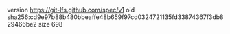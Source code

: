 version https://git-lfs.github.com/spec/v1
oid sha256:cd9e97b88b480bbeaffe48b659f97cd0324721135fd33874367f3db829466be2
size 698
